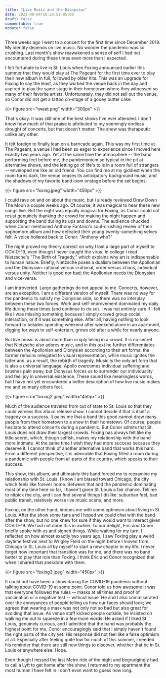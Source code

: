 ```yaml
--- 
title: "Live Music and the Dionysian" 
date: 2021-09-04T16:20:51-05:00 
draft: false
commentable: true 
nodate: false 
--- 
```

Three weeks ago I went to a concert for the first time since December 2019. My identity depends on live 
music. No wonder the pandemic was so crushing. Last month's show reawakened a sense of self I had not encountered 
during these times even more than I expected.

I felt fortunate to live in St. Louis when Foxing announced earlier this summer that they would play at The 
Pageant for the first time ever to play their new album in full, followed by older hits. This was an upgrade for 
Foxing to say the least, as they worked the venue back in the day and aspired to play the same stage in their 
hometown where they witnessed so many of their favorite artists. Unfortunately, they did not sell out the venue, 
so Conor did not get a tattoo on-stage of a gooey butter cake.

{{< figure src="tweet.png" width="300px" >}}

That's okay. It was still one of the best shows I've ever attended. I don't know how much of that praise is 
attributed to my seemingly endless drought of concerts, but that doesn't matter. The show was therapeutic unlike 
any other.

It felt foreign to finally lean on a barricade again. This was my first time at The Pageant, a venue I had been 
so eager to experience since I moved here exactly two years ago. Yet at the same time the atmosphere -- the band 
performing feet before me, the pandemonium so typical in the pit at alternative shows, and the letting go of 
life's toils in a room full of strangers -- enveloped me like an old friend. You can find me at my giddiest when 
the room turns dark, the venue ceases its anticipatory background music, and the shadows of my favorite band loom 
onstage before the set begins.

{{< figure src="foxing.jpeg" width="450px" >}}

I could rave on and on about the music, but I already reviewed Draw Down The Moon a couple weeks ago. Of course, 
it was magical to hear these new songs live. But the night was equally magical for Foxing, as Conor could not 
resist genuinely thanking the crowd for making the night happen and supporting the band during its ups and downs. 
The audience chuckled when Conor mentioned Anthony Fantano's soul-crushing review of their sophomore album and 
how defeated their young twenty-something selves felt. A voice hollered back to Conor: "Anthony who?"

The night proved my theory correct on why I lost a large part of myself to COVID-19, even though I never caught 
the virus. In college I read Nietzsche's "The Birth of Tragedy," which explains why art is indispensable to human 
nature. Briefly, Nietzsche poses a dualism between the Apollonian and the Dionysian: rational versus irrational, 
order versus chaos, individual versus unity. Neither is good nor bad; the Apollonian needs the Dionysian and 
vice-versa.

I am introverted. Large gatherings do not appeal to me. Concerts, however, are an exception. I am a different 
version of myself. There was no way for the pandemic to satisfy my Dionysian side, so there was no interplay 
between these two forces. Work and self-improvement dominated my daily life during these times (and continue to 
do so). I was not entirely sure if I felt like I was missing something because I simply craved group social 
interaction, or if it was something else. After all, having nothing to look forward to besides spending weekend 
after weekend alone in an apartment, digging for ways to self-entertain, grows old after a while for nearly 
anyone.

But live music is about more than simply being in a crowd. It is no secret that Nietzsche also adores music, and 
in this text he further differentiates between the Apollonian and Dionysian according to their art forms: the 
former remains relegated to visual representation, while music ignites the latter and, as a result, the rebirth 
of tragedy. Music is the only art form that is also a universal language. Apollo overcomes individual suffering 
and brushes pain away, but Dionysus forces us to surrender our individuality and feel joy in universal existence. 
These sound like meaningless words, but I have not yet encountered a better description of how live music makes 
me and so many others feel.

{{< figure src="foxing2.jpeg" width="450px" >}}

Much of the audience traveled from out of state to St. Louis so that they could witness this album release show. 
I cannot decide if that is itself a tragedy or a success. It pains me that a band this good cannot draw many 
people from their hometown to a show in their hometown. Of course, people hesitate to attend concerts during a 
pandemic. But Conor admits that St. Louis does not draw their largest crowds. Foxing has always felt like my 
little secret, which, though selfish, makes my relationship with the band more intimate. At the same time I wish 
they had more success because they deserve it. I cannot think of another alternative band that works this hard. 
From a different perspective, it is admirable that Foxing filled a room during a pandemic with people from all 
parts of the country, which speaks to their success.

This show, this album, and ultimately this band forced me to reexamine my relationship with St. Louis. I know I 
am biased toward Chicago, the city which feels like forever home. Between that and the pandemic dominating most 
of my time here so far, I haven't given St. Louis a fair chance. Tell me to nitpick the city, and I can find 
several things I dislike: suburban feel, bad public transit, relatively worse live music scene, and more.

Foxing, on the other hand, imbues me with some optimism about living in St. Louis. After the show some fans and I 
hoped we could chat with the band after the show, but no one knew for sure if they would want to interact given 
COVID-19. We had not done this in awhile. To our delight, Eric and Conor briefly spoke with us and signed things. 
While waiting for my turn, I reflected on how almost exactly two years ago, I saw Foxing play a weird daytime 
festival next to Wrigley Field on the night before I moved from Chicago to St. Louis all by myself to start a new 
chapter in my life. I never forget how important that transition was for me, and there was no band better to play 
that role than Foxing. I think Eric and Conor recognized that when I shared that anecdote with them.

{{< figure src="foxing3.jpeg" width="450px" >}}

It could not have been a show during the COVID-19 pandemic without talking about COVID-19 at some point. Conor 
told us how awesome it was that everyone followed the rules -- masks at all times and proof of vaccination or a 
negative test -- without issue. He and I also commiserated over the annoyances of people telling us how our faces 
should look; we agreed that wearing a mask was not only not so bad but also great for avoiding that issue. As 
venue staff kicked people outside, he insisted on walking me out to squeeze in a few more words. He asked if I 
liked St. Louis, genuinely curious, and I admitted that the band was probably the highest point for me. Conor 
encouragingly said that I simply haven't found the right parts of the city yet. His response did not feel like a 
false optimism at all. Especially after feeling quite low for much of this summer, I needed his reminder that 
there are still new things to discover, whether that be in St. Louis or anywhere else. Hope.

Even though I missed the last Metro ride of the night and begrudgingly had to call a Lyft to get home after the 
show, I returned to my apartment the most human I have felt in I don't even want to guess how long.
